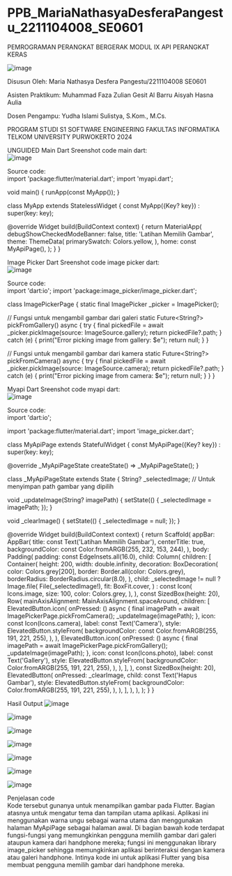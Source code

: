 # PPB_MariaNathasyaDesferaPangestu_2211104008_SE0601
PEMROGRAMAN PERANGKAT BERGERAK
MODUL IX
API PERANGKAT KERAS

![image](ss/Telyu%20logo.png)

Disusun Oleh:
Maria Nathasya Desfera Pangestu/2211104008
SE0601

Asisten Praktikum:
Muhammad Faza Zulian Gesit Al Barru
Aisyah Hasna Aulia

Dosen Pengampu:
Yudha Islami Sulistya, S.Kom., M.Cs.

PROGRAM STUDI S1 SOFTWARE ENGINEERING
FAKULTAS INFORMATIKA
TELKOM UNIVERSITY PURWOKERTO
2024

UNGUIDED
Main Dart
Sreenshot code main dart:<br>
![image](09_API_Perangkat_Keras/ss/unguided_code_maindart.png)<br>

Source code:<br>
import 'package:flutter/material.dart';
import 'myapi.dart';

void main() {
  runApp(const MyApp());
}

class MyApp extends StatelessWidget {
  const MyApp({Key? key}) : super(key: key);

  @override
  Widget build(BuildContext context) {
    return MaterialApp(
      debugShowCheckedModeBanner: false,
      title: 'Latihan Memilih Gambar',
      theme: ThemeData(
        primarySwatch: Colors.yellow,
      ),
      home: const MyApiPage(),
    );
  }
} 
<br>

Image Picker Dart
Sreenshot code image picker dart:<br>
![image](09_API_Perangkat_Keras/ss/unguided_code_image_picker.png)<br>

Source code:<br>
import 'dart:io';
import 'package:image_picker/image_picker.dart';

class ImagePickerPage {
  static final ImagePicker _picker = ImagePicker();

  // Fungsi untuk mengambil gambar dari galeri
  static Future<String?> pickFromGallery() async {
    try {
      final pickedFile = await _picker.pickImage(source: ImageSource.gallery);
      return pickedFile?.path;
    } catch (e) {
      print("Error picking image from gallery: $e");
      return null;
    }
  }

  // Fungsi untuk mengambil gambar dari kamera
  static Future<String?> pickFromCamera() async {
    try {
      final pickedFile = await _picker.pickImage(source: ImageSource.camera);
      return pickedFile?.path;
    } catch (e) {
      print("Error picking image from camera: $e");
      return null;
    }
  }
}
<br>

Myapi Dart
Sreenshot code myapi dart:<br>
![image](09_API_Perangkat_Keras/ss/unguided_code_myapi.png)<br>

Source code:<br>
import 'dart:io';

import 'package:flutter/material.dart';
import 'image_picker.dart';

class MyApiPage extends StatefulWidget {
  const MyApiPage({Key? key}) : super(key: key);

  @override
  _MyApiPageState createState() => _MyApiPageState();
}

class _MyApiPageState extends State<MyApiPage> {
  String? _selectedImage; // Untuk menyimpan path gambar yang dipilih

  void _updateImage(String? imagePath) {
    setState(() {
      _selectedImage = imagePath;
    });
  }

  void _clearImage() {
    setState(() {
      _selectedImage = null;
    });
  }

  @override
  Widget build(BuildContext context) {
    return Scaffold(
      appBar: AppBar(
        title: const Text('Latihan Memilih Gambar'),
        centerTitle: true,
        backgroundColor: const Color.fromARGB(255, 232, 153, 244),
      ),
      body: Padding(
        padding: const EdgeInsets.all(16.0),
        child: Column(
          children: [
            Container(
              height: 200,
              width: double.infinity,
              decoration: BoxDecoration(
                color: Colors.grey[200],
                border: Border.all(color: Colors.grey),
                borderRadius: BorderRadius.circular(8.0),
              ),
              child: _selectedImage != null
                  ? Image.file(
                      File(_selectedImage!),
                      fit: BoxFit.cover,
                    )
                  : const Icon(
                      Icons.image,
                      size: 100,
                      color: Colors.grey,
                    ),
            ),
            const SizedBox(height: 20),
            Row(
              mainAxisAlignment: MainAxisAlignment.spaceAround,
              children: [
                ElevatedButton.icon(
                  onPressed: () async {
                    final imagePath = await ImagePickerPage.pickFromCamera();
                    _updateImage(imagePath);
                  },
                  icon: const Icon(Icons.camera),
                  label: const Text('Camera'),
                  style: ElevatedButton.styleFrom(
                    backgroundColor: const Color.fromARGB(255, 191, 221, 255),
                  ),
                ),
                ElevatedButton.icon(
                  onPressed: () async {
                    final imagePath = await ImagePickerPage.pickFromGallery();
                    _updateImage(imagePath);
                  },
                  icon: const Icon(Icons.photo),
                  label: const Text('Gallery'),
                  style: ElevatedButton.styleFrom(
                    backgroundColor: Color.fromARGB(255, 191, 221, 255),
                  ),
                ),
              ],
            ),
            const SizedBox(height: 20),
            ElevatedButton(
              onPressed: _clearImage,
              child: const Text('Hapus Gambar'),
              style: ElevatedButton.styleFrom(
                backgroundColor: Color.fromARGB(255, 191, 221, 255),
              ),
            ),
          ],
        ),
      ),
    );
  }
}
<br>

Hasil Output
![image](09_API_Perangkat_Keras/ss/unguided9_output_1.png)<br>

![image](09_API_Perangkat_Keras/ss/unguided9_output_2.png)<br>

![image](09_API_Perangkat_Keras/ss/unguided9_output_3.png)<br>

![image](09_API_Perangkat_Keras/ss/unguided9_output_4.png)<br>

![image](09_API_Perangkat_Keras/ss/unguided9_output_5.png)<br>

![image](09_API_Perangkat_Keras/ss/unguided9_output_6.png)<br>

![image](09_API_Perangkat_Keras/ss/unguided9_output_7.png)<br>

Penjelasan code<br>
Kode tersebut gunanya untuk menampilkan gambar pada Flutter. Bagian atasnya untuk mengatur tema dan tampilan utama aplikasi. Aplikasi ini menggunakan warna ungu sebagai warna utama dan menggunakan halaman MyApiPage sebagai halaman awal. Di bagian bawah kode terdapat fungsi-fungsi yang memungkinkan pengguna memilih gambar dari galeri ataupun kamera dari handphone mereka; fungsi ini menggunakan library image_picker sehingga memungkinkan aplikasi berinteraksi dengan kamera atau galeri handphone. Intinya kode ini untuk aplikasi Flutter yang bisa membuat pengguna memilih gambar dari handphone mereka. 